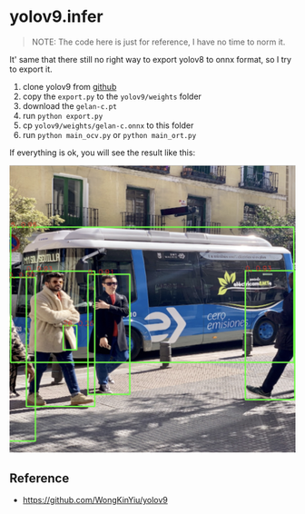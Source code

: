 # yolov9.infer

> NOTE: The code here is just for reference, I have no time to norm it.

It' same that there still no right way to export yolov8 to onnx format, so I try to export it.

1. clone yolov9 from [github](https://github.com/WongKinYiu/yolov9)
2. copy the `export.py` to the `yolov9/weights` folder
3. download the `gelan-c.pt` 
4. run `python export.py`
5. cp `yolov9/weights/gelan-c.onnx` to this folder 
6. run `python main_ocv.py` or `python main_ort.py`

If everything is ok, you will see the result like this:

![](./assets/samples.png)



## Reference
- https://github.com/WongKinYiu/yolov9